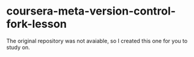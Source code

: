 # coursera-meta-version-control-fork-lesson
The original repository was not avaiable, so I created this one for you to study on.

